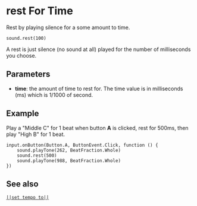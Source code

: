 # rest For Time

Rest by playing silence for a some amount to time.

```sig
sound.rest(100)
```

A rest is just silence (no sound at all) played for the number of milliseconds you choose.

## Parameters

* **time**: the amount of time to rest for. The time value is in milliseconds (ms) which is 1/1000 of second.

## Example

Play a "Middle C" for 1 beat when button **A** is clicked, rest for 500ms, then play "High B" for 1 beat.

```blocks
input.onButton(Button.A, ButtonEvent.Click, function () {
    sound.playTone(262, BeatFraction.Whole)
    sound.rest(500)
    sound.playTone(988, BeatFraction.Whole)
})
```

## See also

[`||set tempo to||`](/reference/sound/set-tempo-to)